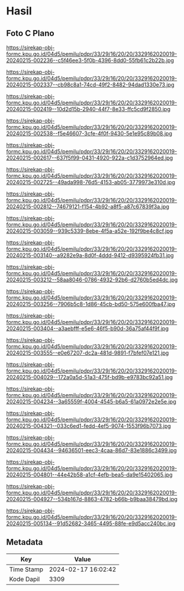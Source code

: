 # Hasil

## Foto C Plano

https://sirekap-obj-formc.kpu.go.id/04d5/pemilu/pdpr/33/29/16/20/20/3329162020019-20240215-002236--c5f46ee3-5f0b-4396-8dd0-55fb61c2b22b.jpg

https://sirekap-obj-formc.kpu.go.id/04d5/pemilu/pdpr/33/29/16/20/20/3329162020019-20240215-002337--cb98c8a1-74cd-49f2-8482-94dad1330e73.jpg

https://sirekap-obj-formc.kpu.go.id/04d5/pemilu/pdpr/33/29/16/20/20/3329162020019-20240215-002419--10d2d15b-2940-44f7-8e33-ffc5cd9f2850.jpg

https://sirekap-obj-formc.kpu.go.id/04d5/pemilu/pdpr/33/29/16/20/20/3329162020019-20240215-002538--f5e46607-3cfe-4f0f-9430-5e1e95c89b08.jpg

https://sirekap-obj-formc.kpu.go.id/04d5/pemilu/pdpr/33/29/16/20/20/3329162020019-20240215-002617--637f5f99-0431-4920-922a-c1d3752964ed.jpg

https://sirekap-obj-formc.kpu.go.id/04d5/pemilu/pdpr/33/29/16/20/20/3329162020019-20240215-002725--49ada998-76d5-4153-ab05-3779973e310d.jpg

https://sirekap-obj-formc.kpu.go.id/04d5/pemilu/pdpr/33/29/16/20/20/3329162020019-20240215-002812--74679121-f154-4b92-a8f5-a87c67839f3a.jpg

https://sirekap-obj-formc.kpu.go.id/04d5/pemilu/pdpr/33/29/16/20/20/3329162020019-20240215-003059--939c5339-8ebe-4f5a-a52e-192f9be4c8cf.jpg

https://sirekap-obj-formc.kpu.go.id/04d5/pemilu/pdpr/33/29/16/20/20/3329162020019-20240215-003140--a9282e9a-8d0f-4ddd-9412-d9395924fb31.jpg

https://sirekap-obj-formc.kpu.go.id/04d5/pemilu/pdpr/33/29/16/20/20/3329162020019-20240215-003212--58aa8046-0786-4932-92b6-d2760b5ed4dc.jpg

https://sirekap-obj-formc.kpu.go.id/04d5/pemilu/pdpr/33/29/16/20/20/3329162020019-20240215-003256--7906b5c8-1d86-45cb-bd50-575e600fba47.jpg

https://sirekap-obj-formc.kpu.go.id/04d5/pemilu/pdpr/33/29/16/20/20/3329162020019-20240215-003404--a3aebfff-e5e6-46f5-b90d-36a75af44f9f.jpg

https://sirekap-obj-formc.kpu.go.id/04d5/pemilu/pdpr/33/29/16/20/20/3329162020019-20240215-003555--e0e67207-dc2a-481d-9891-f7bfef07e121.jpg

https://sirekap-obj-formc.kpu.go.id/04d5/pemilu/pdpr/33/29/16/20/20/3329162020019-20240215-004029--172a0a5d-51a3-475f-bd9b-e9783bc92a51.jpg

https://sirekap-obj-formc.kpu.go.id/04d5/pemilu/pdpr/33/29/16/20/20/3329162020019-20240215-004234--3a65559f-4004-4545-b6a5-61a0972e2e5e.jpg

https://sirekap-obj-formc.kpu.go.id/04d5/pemilu/pdpr/33/29/16/20/20/3329162020019-20240215-004321--033c6ed1-fedd-4ef5-9074-1553f96b7073.jpg

https://sirekap-obj-formc.kpu.go.id/04d5/pemilu/pdpr/33/29/16/20/20/3329162020019-20240215-004434--94636501-eec3-4caa-86d7-83e1886c3499.jpg

https://sirekap-obj-formc.kpu.go.id/04d5/pemilu/pdpr/33/29/16/20/20/3329162020019-20240215-004801--44e42b58-a1cf-4efb-bea5-da9e15402065.jpg

https://sirekap-obj-formc.kpu.go.id/04d5/pemilu/pdpr/33/29/16/20/20/3329162020019-20240215-004927--534b167d-8863-4782-b66b-b9baa38479bd.jpg

https://sirekap-obj-formc.kpu.go.id/04d5/pemilu/pdpr/33/29/16/20/20/3329162020019-20240215-005134--91d52682-3465-4495-88fe-e9d5acc240bc.jpg


## Metadata

| Key        | Value               |
| ---------- | ------------------- |
| Time Stamp | 2024-02-17 16:02:42 |
| Kode Dapil | 3309                |




